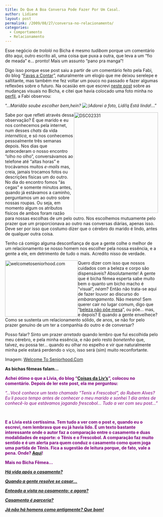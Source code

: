 ```yaml
---
title: Do Que A Boa Conversa Pode Fazer Por Um Casal.
author: Lidiane
layout: post
permalink: /2009/08/27/conversa-no-relacionamento/
categories:
  - Comportamento
  - Relacionamento
---
```

Esse negócio de _trololó_ no Bicha é mesmo _tudibom_ porque um comentário dito aqui, outro escrito ali, uma coisa que puxa a outra, que leva a um “fio de meada” e… pronto! Mais um assunto “pano pra manga”!

Digo isso porque esse post saiu a partir de um comentário feito pela Fabi, do blog “<a href="http://favasdesign.blogspot.com/" target="_blank" rel="noopener noreferrer">Favas a Contar</a>”, naturalmente um elogio que me deixou serelepe e saltitante, mas também me fez voltar um pouco no passado e fazer algumas reflexões sobre o futuro. Na ocasião em que escrevi [neste post](http://www.trololodemulher.com.br/2009/08/17/dos-comentrios-sobre-o-aspecto-visual-do-bicha/) sobre as mudanças visuais no Bicha, e citei que havia colocado uma foto minha no [perfil](http://www.trololodemulher.com.br/about/), a Fabi observou:

“…_Maridão soube escolher bem,hein?  ![:)](https://s-ssl.wordpress.com/wp-includes/images/smilies/icon_smile.gif)Adorei a foto, Lidi!q Está linda_!…”

[<img style="display: inline; margin-left: 0; margin-right: 0; border-width: 0;" title="DSC02331" src="https://www.trololodemulher.com.br/2009/08/dsc02331_thumb.jpg" border="0" alt="DSC02331" width="277" height="331" align="right" />](https://www.trololodemulher.com.br/2009/08/dsc02331.jpg) Sabe por que refleti através dessa observação? É que marido e eu nos conhecemos pela internet, num desses _chats_ da vida _internética_, e só nos conhecemos pessoalmente três semanas depois. Nos dias que antecederam o nosso encontro “olho no olho”, conversávamos ao telefone até “altas horas” e trocávamos muitos _e-mails_ mas, creia, jamais trocamos fotos ou descrições físicas um do outro. No dia do encontro fomos “ás cegas” e somente minutos antes, quando já estávamos a caminho, perguntamos um ao outro sobre nossas roupas. Ou seja, em momento algum os atributos físicos de ambos foram razão para nossas escolhas de um pelo outro. Nos escolhemos mutuamente pelo prazer que um proporcionava ao outro nas conversas diárias, apenas isso. Deve ser por isso que costumo dizer que o cérebro do marido é lindo, antes de qualquer outra coisa.

Tenho cá comigo alguma desconfiança de que a gente colhe o melhor de um relacionamento se nosso homem nos escolher pela nossa essência, e a gente a ele, em detrimento de tudo o mais. Acredito nisso de verdade.

[<img style="display: inline; margin-left: 0; margin-right: 0; border-width: 0;" title="welcometoseniorhood.com" src="https://www.trololodemulher.com.br/2009/08/welcometoseniorhood-com_thumb.jpg" border="0" alt="welcometoseniorhood.com" width="240" height="185" align="left" />](https://www.trololodemulher.com.br/2009/08/welcometoseniorhood-com.jpg) Quero dizer com isso que nossos cuidados com a beleza e corpo são dispensáveis? Absolutamente! A gente que é bicha fêmea esperta sabe muito bem o quanto um bicho macho é “visual”, _néam_? Então não trata-se aqui de fazer louvor ao discurso do _embarangamento_. Não mesmo! Sem querer cair no lugar comum, digo que “[beleza não põe mesa](http://www.corporativismofeminino.com/2008/11/chique-ser-inteligente.html)”, ou põe… mas, e depois? E quando a gente envelhece? Como se sustenta um relacionamento sólido, de anos, se não for pelo prazer genuíno de um ter a companhia do outro e de conversar?

Posso falar? Sinto um prazer _arretado_ quando lembro que fui escolhida pelo meu cérebro, e pela minha essência, e não pelo resto _bonetenho_ que, talvez, eu possa ter… quando eu olhar no espelho e vir que naturalmente minha pele estará perdendo o viço, isso será (sim) muito reconfortante.

Imagem: <a href="http://www.welcometoseniorhood.com/home" target="_blank" rel="noopener noreferrer">Welcome To Seniorhood.Com</a>

**As bichas fêmeas falam&#8230;**

<span style="color: #800080;"><strong>Achei ótimo o que a Lívia, do blog “<a href="http://coisasdelivs.blogspot.com/" target="_blank" rel="noopener noreferrer">Coisas da Liv’s</a>”, colocou no comentário. Depois de ler este post, ela me perguntou:</strong></span>

<span style="color: #800080;"><em>“&#8230;Você conhece um texto chamado &#8220;Tenis x Frescobol&#8221;, do Rubem Alves? Eu li pouco tempo antes de conhecer o meu marido e sonhei 1 dia antes de conhecê-lo que estávamos jogando frescobol&#8230; </em><em>Tudo a ver com seu post&#8230;”</em></span>

_<span style="color: #800080;"> </span>_

<span style="color: #800080;"><strong>E a Lívia está certíssima. Tem tudo a ver com o post e, quando eu o escrevi, nem lembrava que eu já havia lido. É um texto bastante interessante onde o autor faz a comparação entre o casamento e duas modalidades de esporte: o Tênis e o Frescobol. A comparação faz muito sentido e é um alerta para quem conduz o casamento como quem joga uma partida de Tênis. Fica a sugestão de leitura porque, de fato, vale a pena. Onde? <a href="http://www.rubemalves.com.br/tenisfrescobol.htm" target="_blank" rel="noopener noreferrer">Aqui</a>!</strong></span>

<span style="color: #800080;"><strong>Mais no Bicha Fêmea&#8230;</strong></span>

<span style="color: #800080;"><strong><em><a href="http://www.trololodemulher.com.br/2010/06/30/casamento-2/" target="_self">Há vida após o casamento?</a></em></strong></span>

<span style="color: #800080;"><strong><em><a href="http://www.trololodemulher.com.br/2010/05/14/casamento/" target="_self">Quando a gente resolve se casar&#8230;</a></em></strong></span>

<span style="color: #800080;"><strong><em><a href="http://www.trololodemulher.com.br/2010/05/12/enteado-casamento/" target="_self">Enteado a vista no casamento: e agora?</a></em></strong></span>

<span style="color: #800080;"><strong><em><a href="http://www.trololodemulher.com.br/2009/11/04/casamento-parceria/" target="_self">Casamento é parceria?</a></em></strong></span>

<span style="color: #800080;"><strong><em><a href="http://www.trololodemulher.com.br/2009/10/05/comportamento-masculino/" target="_self">Já não há homens como antigmente? Que bom!</a></em></strong></span>